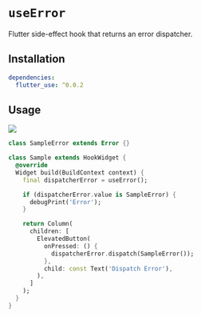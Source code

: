 # `useError`

Flutter side-effect hook that returns an error dispatcher.

## Installation

```yaml
dependencies:
  flutter_use: ^0.0.2
```

## Usage

[![](https://img.shields.io/badge/demo-%20%20%20%F0%9F%9A%80-green.svg)](https://dartpad.dev/?id=8e8e4876d546dd38517cb833ee694359&null_safety=true)

```dart
class SampleError extends Error {}

class Sample extends HookWidget {
  @override
  Widget build(BuildContext context) {
    final dispatcherError = useError();

    if (dispatcherError.value is SampleError) {
      debugPrint('Error');
    }

    return Column(
      children: [
        ElevatedButton(
          onPressed: () {
            dispatcherError.dispatch(SampleError());
          },
          child: const Text('Dispatch Error'),
        ),
      ]
    );
  }
}
```
